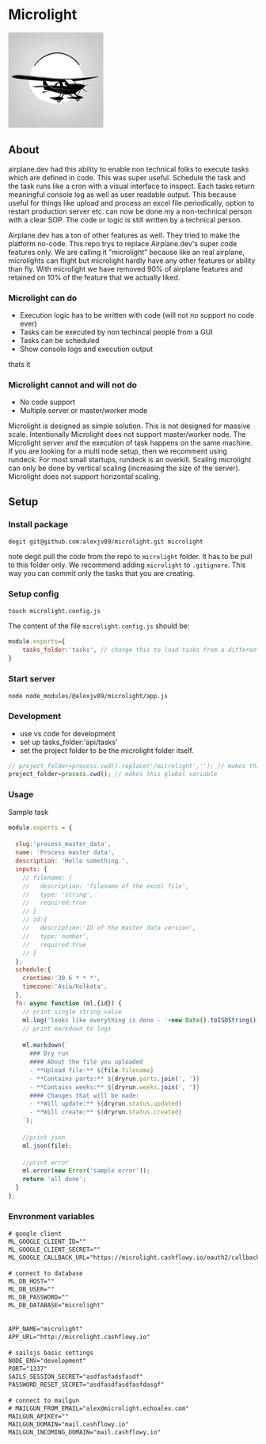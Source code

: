 # Microlight
![Logo](/assets/logo192.png)
## About
airplane.dev had this ability to enable non technical folks to execute tasks which are defined in code. This was super useful. Schedule the task and the task runs like a cron with a visual interface to inspect. Each tasks return meaningful console log as well as user readable output. This because useful for things like upload and process an excel file periodically, option to restart production server etc. can now be done my a non-technical person with a clear SOP. The code or logic is still written by a technical person. 

Airplane.dev has a ton of other features as well. They tried to make the platform no-code. This repo trys to replace Airplane.dev's super code features only. We are calling it "microlight" because like an real airplane, microlights can flight but microlight hardly have any other features or ability than fly. With microlight we have removed 90% of airplane features and retained on 10% of the feature that we actually liked. 

### Microlight can do
- Execution logic has to be written with code (will not no support no code ever)
- Tasks can be executed by non techincal people from a GUI
- Tasks can be scheduled 
- Show console logs and execution output

thats it

### Microlight cannot and will not do
- No code support
- Multiple server or master/worker mode


Microlight is designed as simple solution. This is not designed for massive scale. Intentionally Microlight does not support master/worker node. The Microlight server and the execution of task happens on the same machine. If you are looking for a multi node setup, then we recomment using rundeck. For most small startups, rundeck is an overkill. Scaling microlight can only be done by vertical scaling (increasing the size of the server). Microlight does not support horizontal scaling. 


## Setup

### Install package
```shell
degit git@github.com:alexjv89/microlight.git microlight
```
note degit pull the code from the repo to `microlight` folder. It has to be pull to this folder only. We recommend adding `microlight` to `.gitignore`. This way you can commit only the tasks that you are creating.

### Setup config
```shell
touch microlight.config.js
```
The content of the file `microlight.config.js` should be: 
```js
module.exports={
	tasks_folder:'tasks', // change this to load tasks from a different folder
}
```

### Start server
```shell
node node_modules/@alexjv89/microlight/app.js
```
### Development
- use vs code for development 
- set up tasks_folder:'api/tasks'
- set the project folder to be the microlight folder itself.
```js
// project_folder=process.cwd().replace('/microlight',''); // makes this global variable
project_folder=process.cwd(); // makes this global variable
```

### Usage

Sample task

```js
module.exports = {

  slug:'process_master_data',
  name: 'Process master data',
  description: 'Hello something.',
  inputs: {
    // filename: {
    //   description: 'filename of the excel file',
    //   type: 'string',
    //   required:true
    // }
    // id:{
    //   description:'ID of the master data version',
    //   type:'number',
    //   required:true
    // }
  },
  schedule:{
    crontime:'30 6 * * *',
    timezone:'Asia/Kolkata',
  },
  fn: async function (ml,{id}) {
  	// print single string value
    ml.log('looks like everything is done - '+new Date().toISOString());
    // print markdown to logs
    
    ml.markdown(`
      ### Dry run
      #### About the file you uploaded
      - **Upload file:** ${file.filename}
      - **Contains parts:** ${dryrun.parts.join(', ')}
      - **Contains weeks:** ${dryrun.weeks.join(', ')}
      #### Changes that will be made:
      - **Will update:** ${dryrun.status.updated}
      - **Will create:** ${dryrun.status.created}
    `);

    //print json 
    ml.json(file);

    //print error
    ml.error(new Error('sample error'));
    return 'all done';
  }
};

```

### Envronment variables
```
# google client
ML_GOOGLE_CLIENT_ID=""
ML_GOOGLE_CLIENT_SECRET=""
ML_GOOGLE_CALLBACK_URL="https://microlight.cashflowy.io/oauth2/callback/google"

# connect to database
ML_DB_HOST=""
ML_DB_USER=""
ML_DB_PASSWORD=""
ML_DB_DATABASE="microlight"


APP_NAME="microlight"
APP_URL="http://microlight.cashflowy.io"

# sailsjs basic settings
NODE_ENV="development"
PORT="1337"
SAILS_SESSION_SECRET="asdfasfadsfasdf"
PASSWORD_RESET_SECRET="asdfasdfasdfasfdasgf"

# connect to mailgun
# MAILGUN_FROM_EMAIL="alex@microlight.echoalex.com"
MAILGUN_APIKEY=""
MAILGUN_DOMAIN="mail.cashflowy.io"
MAILGUN_INCOMING_DOMAIN="mail.cashflowy.io"
```
